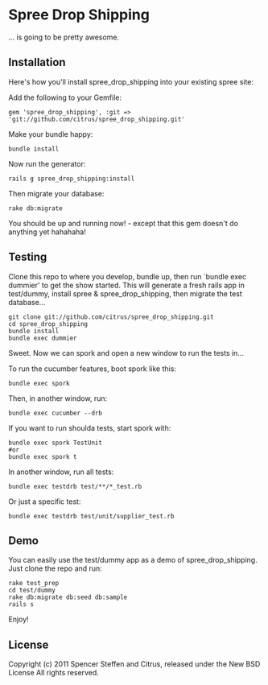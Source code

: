 Spree Drop Shipping
===================

... is going to be pretty awesome.


Installation
------------

Here's how you'll install spree_drop_shipping into your existing spree site:


Add the following to your Gemfile:

    gem 'spree_drop_shipping', :git => 'git://github.com/citrus/spree_drop_shipping.git'

Make your bundle happy:

    bundle install
    
Now run the generator:

    rails g spree_drop_shipping:install
    
Then migrate your database:

    rake db:migrate
    
    
You should be up and running now! - except that this gem doesn't do anything yet hahahaha!



Testing
-------

Clone this repo to where you develop, bundle up, then run `bundle exec dummier' to get the show started. This will generate a fresh rails app in test/dummy, install spree & spree_drop_shipping, then migrate the test database...

    git clone git://github.com/citrus/spree_drop_shipping.git
    cd spree_drop_shipping
    bundle install
    bundle exec dummier


Sweet. Now we can spork and open a new window to run the tests in...

To run the cucumber features, boot spork like this:

    bundle exec spork

Then, in another window, run:

    bundle exec cucumber --drb
    
If you want to run shoulda tests, start spork with:

    bundle exec spork TestUnit
    #or 
    bundle exec spork t
        
In another window, run all tests:

    bundle exec testdrb test/**/*_test.rb
    
Or just a specific test:

    bundle exec testdrb test/unit/supplier_test.rb
  

Demo
----

You can easily use the test/dummy app as a demo of spree_drop_shipping. Just clone the repo and run:

    rake test_prep
    cd test/dummy  
    rake db:migrate db:seed db:sample
    rails s

Enjoy!

License
-------

Copyright (c) 2011 Spencer Steffen and Citrus, released under the New BSD License All rights reserved.